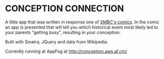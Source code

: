 CONCEPTION CONNECTION
=====================

A little app that was written in response one of [SMBC's comics][comic]. In the comic an 
app is presented that will tell you which historical event most likely led to your
parents "getting busy", resulting in your conception. 

Built with Sinatra, JQuery and data from Wikipedia.

Currently running at AppFog at http://conception.aws.af.cm/


[comic]: http://www.smbc-comics.com/index.php?db=comics&id=2922#comic
